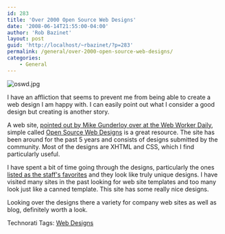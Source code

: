 ```yaml
---
id: 283
title: 'Over 2000 Open Source Web Designs'
date: '2008-06-14T21:55:00-04:00'
author: 'Rob Bazinet'
layout: post
guid: 'http://localhost/~rbazinet/?p=283'
permalink: /general/over-2000-open-source-web-designs/
categories:
    - General
---
```


![oswd.jpg](http://www.accidentaltechnologist.com/files/media/image/oswd.jpg)

I have an affliction that seems to prevent me from being able to create a web design I am happy with. I can easily point out what I consider a good design but creating is another story.

A web site, [pointed out by Mike Gunderloy over at the Web Worker Daily](http://webworkerdaily.com/2008/06/14/css-designs-for-free/), simple called [Open Source Web Designs](http://www.oswd.org/) is a great resource. The site has been around for the past 5 years and consists of designs submitted by the community. Most of the designs are XHTML and CSS, which I find particularly useful.

I have spent a bit of time going through the designs, particularly the ones [listed as the staff's favorites](http://www.oswd.org/designs/favorites/) and they look like truly unique designs. I have visited many sites in the past looking for web site templates and too many look just like a canned template. This site has some really nice designs.

Looking over the designs there a variety for company web sites as well as blog, definitely worth a look.

Technorati Tags: [Web Designs](http://technorati.com/tags/Web%20Designs)